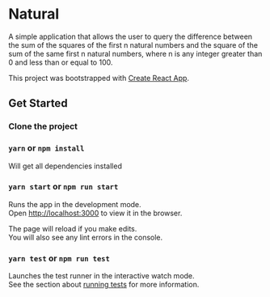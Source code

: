 # Natural

A simple application that allows the user to query the difference between the sum of the squares of the first n natural
numbers and the square of the sum of the same first n natural numbers, where n is any integer greater than 0 and less than or equal to 100.

This project was bootstrapped with [Create React App](https://github.com/facebookincubator/create-react-app).

## Get Started

### Clone the project

### `yarn` or `npm install`

Will get all dependencies installed

### `yarn start` or `npm run start`

Runs the app in the development mode.<br>
Open [http://localhost:3000](http://localhost:3000) to view it in the browser.

The page will reload if you make edits.<br>
You will also see any lint errors in the console.

### `yarn test` or `npm run test`

Launches the test runner in the interactive watch mode.<br>
See the section about [running tests](#running-tests) for more information.
